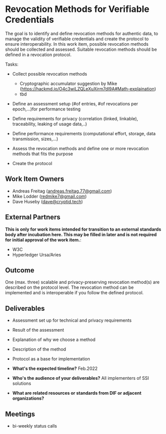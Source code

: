 # Revocation Methods for Verifiable Credentials

The goal is to identify and define revocation methods for authentic data, to manage the validity of verifiable credentials and create the protocol to ensure interoperability.
In this work item, possible revocation methods should be collected and assessed. Suitable revocation methods should be defined in a revocation protocol. 

Tasks:
- Collect possible revocation methods
  - Cryptographic accumulator suggestion by Mike (https://hackmd.io/O4c3wiLZQLeXuXirm7dl9A#Math-explaination)
  - tbd

- Define an assessment setup (#of entries, #of revocations per epoch,...)for performance testing
- Define requirements for privacy (correlation (linked, linkable), traceability, leaking of usage data,..)
- Define performance requirements (computational effort, storage, data transmission, sizes,...)
- Assess the revocation methods and define one or more revocation methods that fits the purpose
- Create the protocol 

## Work Item Owners
- Andreas Freitag (andreas.freitag.77@gmail.com)
- Mike Lodder (redmike7@gmail.com)
- Dave Huseby (dave@cryptid.tech)

## External Partners
**This is only for work items intended for transition to an external standards
body after incubation here. This may be filled in later and is not required for
initial approval of the work item.**:
- W3C
- Hyperledger Ursa/Aries

## Outcome
One (max. three) scalable and privacy-preserving revocation method(s) are described on the protocol level.
The revocation method can be implemented and is interoperable if you follow the defined protocol.

## Deliverables
- Assessment set up for technical and privacy requirements
- Result of the assessment
- Explanation of why we choose a method
- Description of the method
- Protocol as a base for implementation

- **What's the expected timeline?**
Feb.2022
- **Who's the audience of your deliverables?**
All implementers of SSI solutions

- **What are related resources or standards from DIF or adjacent organizations?**

## Meetings
- bi-weekly status calls
